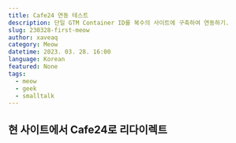 ```yaml
---
title: Cafe24 연동 테스트
description: 단일 GTM Container ID를 복수의 사이트에 구축하여 연동하기.
slug: 230328-first-meow
author: xaveaq
category: Meow
datetime: 2023. 03. 28. 16:00
language: Korean
featured: None
tags:
  - meow
  - geek
  - smalltalk
---
```


## 현 사이트에서 Cafe24로 리다이렉트
